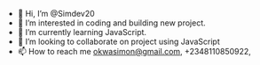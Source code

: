 - 👋 Hi, I’m @Simdev20
- 👀 I’m interested in coding and building new project.
- 🌱 I’m currently learning JavaScript.
- 💞️ I’m looking to collaborate on project using JavaScript
- 📫 How to reach me okwasimon@gmail.com, +2348110850922, 


<!---
Simdev20/Simdev20 is a ✨ special ✨ repository because its `README.md` (this file) appears on your GitHub profile.
You can click the Preview link to take a look at your changes.
--->

